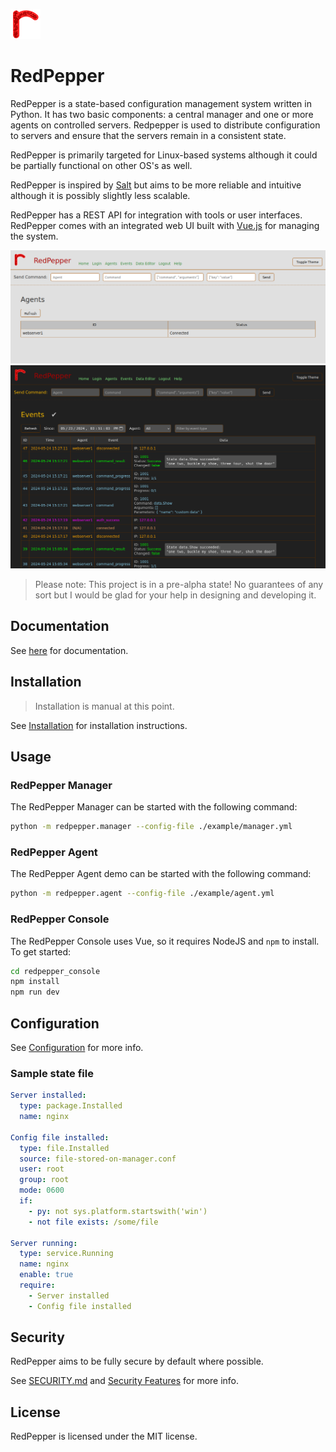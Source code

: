 ![](redpepper.png)

# RedPepper

RedPepper is a state-based configuration management system written in Python.
It has two basic components: a central manager and one or more agents on controlled servers.
Redpepper is used to distribute configuration to servers and ensure that the servers remain in a consistent state.

RedPepper is primarily targeted for Linux-based systems although it could be partially functional on other OS's as well.

RedPepper is inspired by [Salt](https://github.com/saltstack/salt) but aims to be more reliable and intuitive although it is possibly slightly less scalable.

RedPepper has a REST API for integration with tools or user interfaces.
RedPepper comes with an integrated web UI built with [Vue.js](https://vuejs.org) for managing the system.

![](/redpepper_console/demo_agents.png)
![](/redpepper_console/demo_events.png)

> Please note: This project is in a pre-alpha state! No guarantees of any sort but I would be glad for your help in designing and developing it.

## Documentation

See [here](docs/index.md) for documentation.

## Installation

> Installation is manual at this point.

See [Installation](docs/installation.md) for installation instructions.

## Usage

### RedPepper Manager

The RedPepper Manager can be started with the following command:

```bash
python -m redpepper.manager --config-file ./example/manager.yml
```

### RedPepper Agent

The RedPepper Agent demo can be started with the following command:

```bash
python -m redpepper.agent --config-file ./example/agent.yml
```

### RedPepper Console

The RedPepper Console uses Vue, so it requires NodeJS and `npm` to install. To get started:

```bash
cd redpepper_console
npm install
npm run dev
```

## Configuration

See [Configuration](docs/configuration.md) for more info.

### Sample state file

```yaml
Server installed:
  type: package.Installed
  name: nginx

Config file installed:
  type: file.Installed
  source: file-stored-on-manager.conf
  user: root
  group: root
  mode: 0600
  if:
    - py: not sys.platform.startswith('win')
    - not file exists: /some/file

Server running:
  type: service.Running
  name: nginx
  enable: true
  require:
    - Server installed
    - Config file installed
```

## Security

RedPepper aims to be fully secure by default where possible.

See [SECURITY.md](SECURITY.md) and [Security Features](docs/security-features.md) for more info.

## License

RedPepper is licensed under the MIT license.
